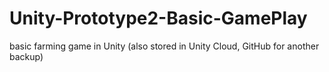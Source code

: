 # Unity-Prototype2-Basic-GamePlay

basic farming game in Unity (also stored in Unity Cloud, GitHub for another backup)
